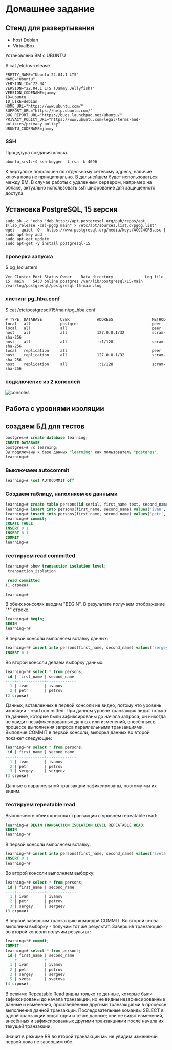 # Домашнее задание

## Стенд для развертывания

* host Debian
* VirtualBox

Установлена ВМ с UBUNTU

$ cat /etc/os-release

```text
PRETTY_NAME="Ubuntu 22.04.1 LTS"
NAME="Ubuntu"
VERSION_ID="22.04"
VERSION="22.04.1 LTS (Jammy Jellyfish)"
VERSION_CODENAME=jammy
ID=ubuntu
ID_LIKE=debian
HOME_URL="https://www.ubuntu.com/"
SUPPORT_URL="https://help.ubuntu.com/"
BUG_REPORT_URL="https://bugs.launchpad.net/ubuntu/"
PRIVACY_POLICY_URL="https://www.ubuntu.com/legal/terms-and-policies/privacy-policy"
UBUNTU_CODENAME=jammy
```

### SSH

Процедура создания ключа.

```code
ubuntu_srv1:~$ ssh-keygen -t rsa -b 4096
```

К виртуалке подключен по отдельному сетевому адресу, наличие ключа пока не принципиально. В дальнейшем будет использоваться между ВМ. В случае работы с удаленным сервером, например на облаке, актуально использовать ssh шифрование для защищенного доступа.

## Установка PostgreSQL, 15 версия

```$ sudo apt update && sudo apt upgrade -y
sudo sh -c 'echo "deb http://apt.postgresql.org/pub/repos/apt $(lsb_release -cs)-pgdg main" > /etc/apt/sources.list.d/pgdg.list' 
wget --quiet -O - https://www.postgresql.org/media/keys/ACCC4CF8.asc | sudo apt-key add - 
sudo apt-get update 
sudo apt-get -y install postgresql-15
```

### проверка запуска

$ pg_lsclusters

```text
Ver Cluster Port Status Owner    Data directory              Log file
15  main    5433 online postgres /var/lib/postgresql/15/main /var/log/postgresql/postgresql-15-main.log
```

### листинг pg_hba.conf

$ cat /etc/postgresql/15/main/pg_hba.conf

```text
# TYPE  DATABASE        USER            ADDRESS                 METHOD
local   all             postgres                                peer
local   all             all                                     peer
host    all             all             127.0.0.1/32            scram-sha-256
host    all             all             ::1/128                 scram-sha-256
local   replication     all                                     peer
host    replication     all             127.0.0.1/32            scram-sha-256
host    replication     all             ::1/128                 scram-sha-256
```

### подключение из 2 консолей

![consoles][1]

[1]: img/pg2console.bmp

## Работа с уровнями изоляции

## создаем БД для тестов

```sql
postgres=# create database learning;
CREATE DATABASE
postgres=# /c learning;
Вы подключены к базе данных "learning" как пользователь "postgres".
learning=#
```

### Выключаем autocommit

```sql
learning=# \set AUTOCOMMIT off
```

### Создаем таблицу, наполняем ее данными

```sql
learning=# create table persons(id serial, first_name text, second_name text);
learning=# insert into persons(first_name, second_name) values('ivan', 'ivanov');
learning=# insert into persons(first_name, second_name) values('petr', 'petrov');
learning=# commit;
CREATE TABLE
INSERT 0 1
INSERT 0 1
COMMIT
learning=#
```

### тестируем read committed

```sql
learning=# show transaction isolation level;
 transaction_isolation
-----------------------
 read committed
(1 строка)

learning=#
```

В обеих консолях вводим "BEGIN". В результате получаем отображение "*" строке.

```sql
learning=# begin;
BEGIN
learning=*# 
```

В первой консоли выполняем вставку данных:

```sql
learning=*# insert into persons(first_name, second_name) values('sergey', 'sergeev');
INSERT 0 1
```

Во второй консоли делаем выборку данных:

```sql
learning=*# select * from persons;
 id | first_name | second_name
----+------------+-------------
  1 | ivan       | ivanov
  2 | petr       | petrov
(2 строки)
```

Данных, вставленных в первой консоли не видно, потому что уровень изоляции - read committed. При данном уровне транзакция видит только те данные, которые были зафиксированы до начала запроса; он никогда не увидит незафиксированных данных или изменений, внесённых в процессе выполнения запроса параллельными транзакциями.
Выполнив COMMIT в первой консоли, выборка данных во второй покажет следующее:

```sql
learning=*# select * from persons;
 id | first_name | second_name
----+------------+-------------
  1 | ivan       | ivanov
  2 | petr       | petrov
  3 | sergey     | sergeev
(3 строки)
```

Данные в параллельной транзакции зафиксированы, поэтому мы их видим.

### тестируем repeatable read

Выполняем в обеих консолях транзакции с уровнем repeatable read:

```sql
learning=# BEGIN TRANSACTION ISOLATION LEVEL REPEATABLE READ;
BEGIN
learning=*# 
```

В первой консоли выполняем вставку:

```sql
learning=*# insert into persons(first_name, second_name) values('sveta', 'svetova');
INSERT 0 1
learning=*# 
```

Во второй консоли выполняем выборку:

```sql
learning=*# select * from persons;
 id | first_name | second_name
----+------------+-------------
  1 | ivan       | ivanov
  2 | petr       | petrov
  3 | sergey     | sergeev
(3 строки)
```

В первой завершим транзакцию командой COMMIT. Во второй снова выполним выборку - получим тот же результат.
Завершив транзакцию во второй консоли получим результат:

```sql
learning=*# commit;
COMMIT
learning=# select * from persons;
 id | first_name | second_name
----+------------+-------------
  1 | ivan       | ivanov
  2 | petr       | petrov
  3 | sergey     | sergeev
  5 | sveta      | svetova
(4 строки)
```

В режиме Repeatable Read видны только те данные, которые были зафиксированы до начала транзакции, но не видны незафиксированные данные и изменения, произведённые другими транзакциями в процессе выполнения данной транзакции. Последовательные команды SELECT в одной транзакции видят одни и те же данные; они не видят изменений, внесённых и зафиксированных другими транзакциями после начала их текущей транзакции.

Значит в режиме RR во второй транзакции мы не увидим изменений первой пока не завершим обе.
